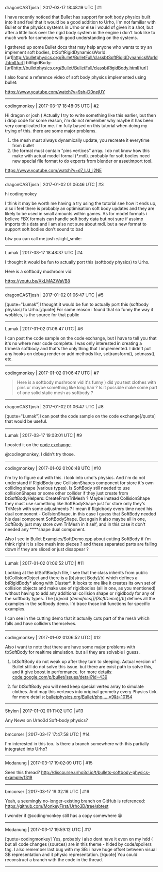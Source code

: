 dragonCASTjosh | 2017-03-17 18:48:19 UTC | #1

I have recently noticed that Bullet has support for soft body physics built into it and feel that it would be a good addition to Urho, I'm not familiar with Bullet or the physics systems in Urho or else i would of given it a shot, but after a little look over the rigid body system in the engine i don't look like to much work for someone with good understanding on the systems. 

I gathered up some Bullet docs that may help anyone who wants to try an implement soft bodies,
btSoftRigidDynamicsWorld: [url]http://bulletphysics.org/Bullet/BulletFull/classbtSoftRigidDynamicsWorld.html[/url]
btRigidBody: [url]http://bulletphysics.org/Bullet/BulletFull/classbtRigidBody.html[/url]

I also found a reference video of soft body physics implemented using bullet:

https://www.youtube.com/watch?v=9sh-D0nejUY

-------------------------

codingmonkey | 2017-03-17 18:48:05 UTC | #2

Hi dragon or josh )
Actually I try to write something like this earlier, but then i drop code for some reason, i'm do not remember why maybe it has been very complicated for me.
i'm fully based on this tutorial when doing my trying of this.
there are some major problems.
1. the mesh must always dynamically update, you recreate it everytime from bullet 
2. the format must contain "pins vertices" array. I do not know how this make with actual model formal (*.mdl). probably for soft bodies need new special file format to do exports from blender or assetimport tool.

https://www.youtube.com/watch?v=d7_lJJ_j2NE

-------------------------

dragonCASTjosh | 2017-01-02 01:06:46 UTC | #3

hi codingmokey

I think it may be worth me having a try using the tutorial see how it ends up, also i feel there is probably an optimisation soft body updates and they are likely to be used in small amounts within games. As for model formats i believe FBX formats can handle soft body data but not sure if assimp imports this data and i am also not sure about mdl. but a new format to support soft bodies don't sound to bad

btw you can call me josh :slight_smile:

-------------------------

Lumak | 2017-03-17 18:48:37 UTC | #4

I thought it would be fun to actually port this (softbody physics) to Urho.

Here is a softbody mushroom vid

https://youtu.be/XkLMAZWaVB8

-------------------------

dragonCASTjosh | 2017-01-02 01:06:47 UTC | #5

[quote="Lumak"]I thought it would be fun to actually port this (softbody physics) to Urho.[/quote]
For some reason i found that so funny the way it wobbles, is the source for that public

-------------------------

Lumak | 2017-01-02 01:06:47 UTC | #6

I can post the code sample on the code exchange, but I have to tell you that it's no where near code complete.  I was only interested in creating a trimesh softbody and that's the only thing that I implemented.  I didn't put any hooks on debug render or add methods like, settransform(), setmass(), etc.

-------------------------

codingmonkey | 2017-01-02 01:06:47 UTC | #7

>Here is a softbody mushroom vid
it's funny )
did you test clothes with pins or maybe something like long hair ?
Is it possible make some part of one solid static mesh as softbody ?

-------------------------

dragonCASTjosh | 2017-01-02 01:06:47 UTC | #8

[quote="Lumak"]I can post the code sample on the code exchange[/quote]
that would be useful.

-------------------------

Lumak | 2017-03-17 19:03:01 UTC | #9

I posted it on the [code exchange](http://discourse.urho3d.io/t/bullets-softbody-physics-example/1319).

@codingmonkey, I didn't try those.

-------------------------

codingmonkey | 2017-01-02 01:06:48 UTC | #10

i'm try to figure out with this.
i look into urho's physics. And i'm do not understand if RigidBody use CollisionShapes component for store it's own colliding shape (various types). 
Is SoftBody still needed to use collisionShapes or some other collider if they just create from btSoftBodyHelpers::CreateFromTriMesh ?
Maybe instead CollisionShape they must use something like SoftBodyShape just for store only they's TriMesh with some adjustments ? 
I mean if Rigidbody every time need his dual component - CollsionShape, in this case I guess that SoftBody needed his dual component SoftBodyShape. 
But again it also maybe all in one, SoftBody just may store own TriMesh in it self, and in this case it don't needed any ****shape dual component.

Also I see in Bullet Examples/SoftDemo.cpp about cutting SoftBody if i'm think right it is slice mesh into pieces ? and these separated parts are falling down if they are sliced or just disappear ?

-------------------------

Lumak | 2017-01-02 01:06:52 UTC | #11

Looking at the btSoftBody.h file, I see that the class inherits from public btCollisionObject and there is a [b]struct Body[/b] which defines a btRigidBody* along with Cluster*.  It looks to me like it creates its own set of collision objects and make use of rigidbodies (all in one, as you mentioned) without having to add any additional collision shape or rigidbody for any of the softbody types.  The [b]void (*demofncs[])(SoftDemo*)[/b] defines all the examples in the softbody demo. I'd trace those init functions for specific examples.

I can see in the cutting demo that it actually cuts part of the mesh which falls and have colliders themselves.

-------------------------

codingmonkey | 2017-01-02 01:06:52 UTC | #12

Also i want to note that there are have some major problems with tbSoftBody for realtime simulation. but all they are solvable i guess.

1. btSoftBody do not weak up after they turn to sleeping. Actual version of Bullet still do not solve this issue. but there are exist path to solve this, and it give boost in performance.
for more details: [code.google.com/p/bullet/issues/detail?id=439](https://code.google.com/p/bullet/issues/detail?id=439)

2. for btSoftBody you will need keep special vertex array to simulate clothes. And map this vertexes into original geometry every Physics tick.
for more details: [bulletphysics.org/Bullet/php ... =9&t=10154](http://www.bulletphysics.org/Bullet/phpBB3/viewtopic.php?f=9&t=10154)

-------------------------

Shylon | 2017-01-02 01:11:02 UTC | #13

Any News on Urho3d Soft-body physics?

-------------------------

bmcorser | 2017-03-17 17:47:58 UTC | #14

I'm interested in this too. Is there a branch somewhere with this partially integrated into Urho?

-------------------------

Modanung | 2017-03-17 19:02:09 UTC | #15

Seen this thread?
http://discourse.urho3d.io/t/bullets-softbody-physics-example/1319

-------------------------

bmcorser | 2017-03-17 19:32:16 UTC | #16

Yeah, a seemingly no-longer-existing branch on GitHub is referenced: https://github.com/MonkeyFirst/Urho3D/tree/sbtest

I wonder if @codingmonkey still has a copy somewhere 😀

-------------------------

Modanung | 2017-03-17 19:59:12 UTC | #17

[quote=codingmonkey]
Yes, probably i also dont have it even on my hdd (
but all code changes (sources) are in this theme - hided by code/spoilers tag.
I also remember last bug with my SB: i have huge offset between visual SB representation and it physic representation.
[/quote]
You could reconstruct a branch with the code in the thread.

-------------------------

